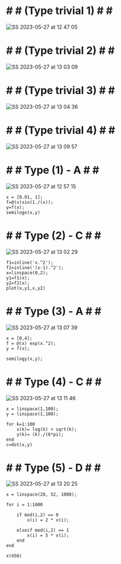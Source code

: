 # # # (Type trivial 1) # # #
![SS 2023-05-27 at 12 47 05](https://github.com/space-hippie0/matlab/assets/118982314/914f039e-3cde-4529-af99-f2d694f963d3)

# # # (Type trivial 2) # # #
![SS 2023-05-27 at 13 03 09](https://github.com/space-hippie0/matlab/assets/118982314/41021b42-c58a-45c3-9144-ac3878a935e8)

# # # (Type trivial 3) # # #
![SS 2023-05-27 at 13 04 36](https://github.com/space-hippie0/matlab/assets/118982314/8b57bcc4-f95a-43f8-ac8f-3d0a6c0f2843)

# # # (Type trivial 4) # # #
![SS 2023-05-27 at 13 09 57](https://github.com/space-hippie0/matlab/assets/118982314/540f5498-5abd-4798-97d7-6976938324c0)


# # # Type (1) - A # # #

![SS 2023-05-27 at 12 57 15](https://github.com/space-hippie0/matlab/assets/118982314/0fac9f40-7e9d-4195-a0bc-9c7cc47aaa5b)
```
x = [0.01, 1];
f=@(x)sin(1./(x));
y=f(x);
semilogx(x,y)
```


# # # Type (2) - C # # #

![SS 2023-05-27 at 13 02 29](https://github.com/space-hippie0/matlab/assets/118982314/7f767741-6bd3-4e24-869c-89539aaf607d)
```
f1=inline('x.^2');
f2=inline('(x-1).^2');
x=linspace(0,2);
y1=f1(x);
y2=f2(x);
plot(x,y1,x,y2)
```


# # # Type (3) - A # # #

![SS 2023-05-27 at 13 07 39](https://github.com/space-hippie0/matlab/assets/118982314/43888a28-3d55-4c7c-9229-bfe7e9d9667d)
```
x = [0,4];
f = @(x) exp(x.^2);
y = f(x);
```
```
semilogy(x,y);
```


# # # Type (4) - C # # #
![SS 2023-05-27 at 13 11 46](https://github.com/space-hippie0/matlab/assets/118982314/721131cd-d0c2-4d5a-a8ed-c4840a94a87e)
```
x = linspace(1,100);
y = linspace(1,100);
```
```
for k=1:100
    x(k)= log(k) + sqrt(k);
    y(k)= (k)./(6*pi);
end
c=dot(x,y)
```

# # # Type (5) - D # # #
![SS 2023-05-27 at 13 20 25](https://github.com/space-hippie0/matlab/assets/118982314/56e2cc62-ec2f-465e-b064-599085719394)
```
x = linspace(28, 52, 1000);
```
```
for i = 1:1000

    if mod(i,2) == 0
        x(i) = 2 * x(i);

    elseif mod(i,2) == 1
        x(i) = 5 * x(i);
    end
end
```
```
x(456)
```
